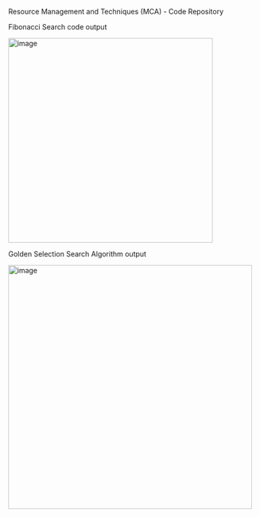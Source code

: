 Resource Management and Techniques (MCA) - Code Repository

Fibonacci Search code output

<img width="411" alt="image" src="https://github.com/user-attachments/assets/4550abe7-daa7-40e7-9641-048ac68005b6">


Golden Selection Search Algorithm output

<img width="490" alt="image" src="https://github.com/user-attachments/assets/f00b3842-bf1c-46eb-a9b3-e5f1af9c7319">
